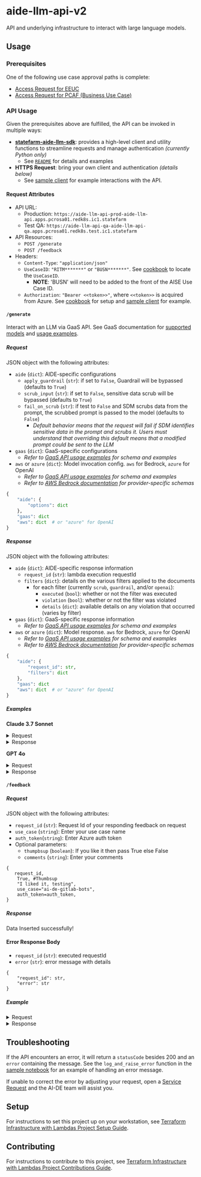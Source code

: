 # aide-llm-api-v2

API and underlying infrastructure to interact with large language models.

## Usage

### Prerequisites

One of the following use case approval paths is complete:

* [Access Request for EEUC](https://ai-de.sfgitlab.opr.statefarm.org/docs/ai-de-cookbook/%20GenAI%20Use%20Case%20Guide/Approved%20Use%20Case%20Guides/API%20Access/API_Access_EEUC/)
* [Access Request for PCAF (Business Use Case)](https://ai-de.sfgitlab.opr.statefarm.org/docs/ai-de-cookbook/%20GenAI%20Use%20Case%20Guide/Approved%20Use%20Case%20Guides/API%20Access/API%20Access%20Request/)

### API Usage

Given the prerequisites above are fulfilled, the API can be invoked in multiple ways:

* [**statefarm-aide-llm-sdk**](https://sfgitlab.opr.statefarm.org/genai/sdks/statefarm-aide-llm-sdk): provides a high-level client and utility functions to streamline requests and manage authentication _(currently Python only)_
  * See [`README`](https://sfgitlab.opr.statefarm.org/genai/sdks/statefarm-aide-llm-sdk/-/blob/main/README.md?ref_type=heads) for details and examples
* **HTTPS Request**: bring your own client and authentication _(details below)_
  * See [sample client](notebooks/llm_api_client.ipynb) for example interactions with the API.

#### Request Attributes

* API URL:
  * Production: `https://aide-llm-api-prod-aide-llm-api.apps.pcrosa01.redk8s.ic1.statefarm`
  * Test QA: `https://aide-llm-api-qa-aide-llm-api-qa.apps.pcrosa01.redk8s.test.ic1.statefarm`
* API Resources:
  * `POST /generate`
  * `POST /feedback`
* Headers:
  * `Content-Type`: `"application/json"`
  * `UseCaseID`: `"RITM*******"` or `"BUSN*******"`. See [cookbook](https://ai-de.sfgitlab.opr.statefarm.org/docs/ai-de-cookbook/%20GenAI%20Use%20Case%20Guide/Approved%20Use%20Case%20Guides/API%20Access/use_case_id/) to locate the `UseCaseID`.
    * **NOTE**: 'BUSN' will need to be added to the front of the AISE Use Case ID.
  * `Authorization`: `"Bearer <<token>>"`, where `<<token>>` is acquired from Azure.  See [cookbook](https://ai-de.sfgitlab.opr.statefarm.org/docs/ai-de-cookbook/%20GenAI%20Use%20Case%20Guide/Approved%20Use%20Case%20Guides/API%20Access/API_Access_EEUC/) for setup and [sample client](notebooks/llm_api_client.ipynb) for example.

#### `/generate`

Interact with an LLM via GaaS API.  See GaaS documentation for [supported models](https://data-platform-engineering.sfgitlab.opr.statefarm.org/docs/Capabilities/AIML/GenerativeAI/GaaS/References/supported-models/) and [usage examples](https://data-platform-engineering.sfgitlab.opr.statefarm.org/docs/Capabilities/AIML/GenerativeAI/GaaS/Guides/rest-api/usage-examples/).

##### Request

JSON object with the following attributes:

* `aide` (`dict`): AIDE-specific configurations
  * `apply_guardrail` (`str`): if set to `False`, Guardrail will be bypassed (defaults to `True`)
  * `scrub_input` (`str`): if set to `False`, sensitive data scrub will be bypassed (defaults to `True`)
  * `fail_on_scrub` (`str`): if test to `False` and SDM scrubs data from the prompt, the scrubbed prompt is passed to the model (defaults to `False`)
    * _Default behavior means that the request will fail if SDM identifies sensitive data in the prompt and scrubs it.  Users must understand that overriding this default means that a modified prompt could be sent to the LLM_
* `gaas` (`dict`): GaaS-specific configurations
  * _Refer to [GaaS API usage examples](https://data-platform-engineering.sfgitlab.opr.statefarm.org/docs/Capabilities/AIML/GenerativeAI/GaaS/Guides/rest-api/usage-examples/) for schema and examples_
* `aws` or `azure` (`dict`): Model invocation config. `aws` for Bedrock, `azure` for OpenAI
  * _Refer to [GaaS API usage examples](https://data-platform-engineering.sfgitlab.opr.statefarm.org/docs/Capabilities/AIML/GenerativeAI/GaaS/Guides/rest-api/usage-examples/) for schema and examples_
  * _Refer to [AWS Bedrock documentation](https://docs.aws.amazon.com/bedrock/latest/userguide/model-parameters.html) for provider-specific schemas_

```py
{
    "aide": {
        "options": dict
    },
    "gaas": dict
    "aws": dict  # or "azure" for OpenAI
}
```

##### Response

JSON object with the following attributes:

* `aide` (`dict`): AIDE-specific response information
  * `request_id` (`str`): lambda execution requestId
  * `filters` (`dict`): details on the various filters applied to the documents
    * for each filter (currently `scrub`, `guardrail`, and/or `openai`):
      * `executed` (`bool`): whether or not the filter was executed
      * `violation` (`bool`): whether or not the filter was violated
      * `details` (`dict`): available details on any violation that occurred (varies by filter)
* `gaas` (`dict`): GaaS-specific response information
  * _Refer to [GaaS API usage examples](https://data-platform-engineering.sfgitlab.opr.statefarm.org/docs/Capabilities/AIML/GenerativeAI/GaaS/Guides/rest-api/usage-examples/) for schema and examples_
* `aws` or `azure` (`dict`): Model response. `aws` for Bedrock, `azure` for OpenAI
  * _Refer to [GaaS API usage examples](https://data-platform-engineering.sfgitlab.opr.statefarm.org/docs/Capabilities/AIML/GenerativeAI/GaaS/Guides/rest-api/usage-examples/) for schema and examples_
  * _Refer to [AWS Bedrock documentation](https://docs.aws.amazon.com/bedrock/latest/userguide/model-parameters.html) for provider-specific schemas_

```py
{
    "aide": {
        "request_id": str,
        "filters": dict
    },
    "gaas": dict
    "aws": dict  # or "azure" for OpenAI
}
```

##### Examples

**Claude 3.7 Sonnet**

<details>
<summary>Request</summary>

```json
{
  "aide": {
    "scrub_input": true,
    "apply_guardrail": true,
    "fail_on_scrub": true
  },
  "gaas": {
    "guardrailsEnabled": false, // Ignore this GaaS field - use AIDE configuration instead
    "scrubInput": false, // Ignore this GaaS field - use AIDE configuration instead
    "scrubbingTimeoutSeconds": 8, // Ignore this GaaS field - use AIDE configuration instead
    "pathToPrompt": "aws.bedrock.invoke.body.messages[*].content[*].text",
    "logMetadata":{
            "solmaId": "123456"
    }
  },
  "aws": {
    "bedrock": {
      "invoke": {
        "modelId": "us.anthropic.claude-3-7-sonnet-20250219-v1:0",
        "body": {
          "anthropic_version": "bedrock-2023-05-31",
          "max_tokens": 1024,
          "messages": [
            {
              "role": "user",
              "content": [{"type": "text", "text": "What is the capital of France?"}]
            }
          ]
        }
      }
    }
  }
}
```

</details>

<details>
<summary>Response</summary>

```json
{
  "aide": {
    "request_id": "e5eb9d8e-b324-40d8-8a72-952161f7464c",
    "filters": {
      "scrub": {
        "executed": true,
        "violation": false,
        "details": {
          "scrubbed": []
        }
      },
      "guardrail": {
        "executed": true,
        "violation": false,
        "details": {}
      }
    }
  },
  "gaas": {
    "scrubbingRuleViolation": false
  },
  "aws": {
    "id": "msg_bdrk_01QKSbwce59x3my4L4cbRxG6",
    "type": "message",
    "role": "assistant",
    "model": "claude-3-7-sonnet-20250219",
    "content": [
      {
        "type": "text",
        "text": "The capital of France is Paris."
      }
    ],
    "stop_reason": "end_turn",
    "stop_sequence": null,
    "usage": {
      "input_tokens": 25,
      "cache_creation_input_tokens": 0,
      "cache_read_input_tokens": 0,
      "output_tokens": 12
    },
    "amazon-bedrock-guardrailAction": "NONE"
  }
}
```

</details>

**GPT 4o**

<details>
<summary>Request</summary>

```json
{
  "aide": {
    "scrub_input": true,
    "apply_guardrail": true,
    "fail_on_scrub": true
  },
  "gaas": {
    "guardrailsEnabled": false, // Ignore this GaaS field - use AIDE configuration instead
    "scrubInput": false, // Ignore this GaaS field - use AIDE configuration instead
    "scrubbingTimeoutSeconds": 8, // Ignore this GaaS field - use AIDE configuration instead
    "pathToPrompt": "azure.openai.chatCompletions.create.messages[*].content",
    "logMetadata":{
            "solmaId": "123456"
    }    
  },
  "azure": {
    "openai": {
      "apiVersion": "2024-10-21",
      "chatCompletions": {
        "create": {
          "model": "gpt-4o",
          "messages": [
            {
              "role": "user",
              "content": "Campany ABC makes toys and clothes for kids."
            },
            {
              "role": "user",
              "content": "What does company ABC make?"
            }
          ]
        }
      }
    }
  }
}
```

</details>

<details>
<summary>Response</summary>

```json
{
  "aide": {
    "request_id": "85e94fcc-bfaf-4669-b583-b7b93938f27c",
    "filters": {
      "scrub": {
        "executed": true,
        "violation": false,
        "details": {
          "scrubbed": []
        }
      },
      "guardrail": {
        "executed": true,
        "violation": false,
        "details": {}
      }
    }
  },
  "gaas": {
    "scrubbingRuleViolation": false
  },
  "azure": {
    "id": "chatcmpl-Boc31poFfnDMdLpB5Vuv0v1r8FuAC",
    "choices": [
      {
        "finish_reason": "stop",
        "index": 0,
        "logprobs": null,
        "message": {
          "content": "Company ABC makes toys and clothes for kids.",
          "refusal": null,
          "role": "assistant",
          "annotations": []
        },
        "content_filter_results": {
          "hate": {
            "filtered": false,
            "severity": "safe"
          },
          "self_harm": {
            "filtered": false,
            "severity": "safe"
          },
          "sexual": {
            "filtered": false,
            "severity": "safe"
          },
          "violence": {
            "filtered": false,
            "severity": "safe"
          }
        }
      }
    ],
    "created": 1751402355,
    "model": "gpt-4o-2024-08-06",
    "object": "chat.completion",
    "system_fingerprint": "fp_ee1d74bde0",
    "usage": {
      "completion_tokens": 10,
      "prompt_tokens": 27,
      "total_tokens": 37,
      "completion_tokens_details": {
        "accepted_prediction_tokens": 0,
        "audio_tokens": 0,
        "reasoning_tokens": 0,
        "rejected_prediction_tokens": 0
      },
      "prompt_tokens_details": {
        "audio_tokens": 0,
        "cached_tokens": 0
      }
    },
    "prompt_filter_results": [
      {
        "prompt_index": 0,
        "content_filter_results": {
          "hate": {
            "filtered": false,
            "severity": "safe"
          },
          "self_harm": {
            "filtered": false,
            "severity": "safe"
          },
          "sexual": {
            "filtered": false,
            "severity": "safe"
          },
          "violence": {
            "filtered": false,
            "severity": "safe"
          }
        }
      }
    ]
  }
}
```

</details>

#### `/feedback`

##### Request

JSON object with the following attributes:

* `request_id` (`str`): Request Id of your responding feedback on request
* `use_case`  (`string`): Enter your use case name
* `auth_token`(`string`): Enter Azure auth token
* Optional parameters:
  * `thumpbsup` (`boolean`): If you like it then pass True else False
  * `comments`  (`string`): Enter your comments

```
{
   request_id,
    True, #Thumbsup
    "I liked it, testing",
    use_case="ai-de-gitlab-bots",
    auth_token=auth_token,
}
```

##### Response

Data Inserted successfully!

#### Error Response Body

* `request_id` (`str`): executed requestId
* `error` (`str`): error message with details

```
{
    "request_id": str,
    "error": str
}
```

##### Example

<details>
<summary>Request</summary>

```json
{        
"request_id": "7ac7d162-e7aa-4749-af7c-051ab12caa52",
"thumbsup": true,
"feedback_response": "I liked it",
"new_column": "test"
}
```

</details>

<details>
<summary>Response</summary

```json
{
"message": "data inserted successfully for request_id: 7ac7d162-e7aa-4749-af7c-051ab12caa52"
}
```

</details>

## Troubleshooting

If the API encounters an error, it will return a `statusCode` besides 200 and an `error` containing the message.  See the `log_and_raise_error` function in the [sample notebook](notebooks/llm_api_client.ipynb) for an example of handling an error message.

If unable to correct the error by adjusting your request, open a [Service Request](https://sfgitlab.opr.statefarm.org/ai-de/service-requests/-/issues) and the AI-DE team will assist you.

## Setup

For instructions to set this project up on your workstation, see [Terraform Infrastructure with Lambdas Project Setup Guide](https://ai-de.sfgitlab.opr.statefarm.org/docs/ai-de-wiki/Procedures/AI-DE%20Workflow/Step%202%20-%20Project%20Setup/Terraform%20Infrastructure%20with%20Lambdas/#prerequisitesassumptions).

## Contributing

For instructions to contribute to this project, see [Terraform Infrastructure with Lambdas Project Contributions Guide](https://ai-de.sfgitlab.opr.statefarm.org/docs/ai-de-wiki/Procedures/AI-DE%20Workflow/Step%203%20-%20Project%20Contributions/Terraform%20Infrastructure%20with%20Lambdas/).
